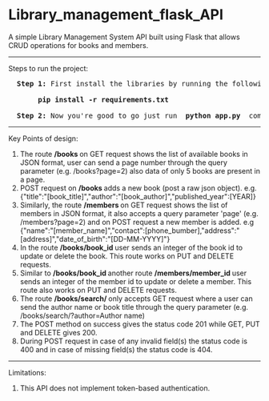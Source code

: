 # Library_management_flask_API
A simple Library Management System API built using Flask that allows CRUD operations for books and members.

<hr>
Steps to run the project:<br>
<pre>
  <b>Step 1:</b> First install the libraries by running the following command:<br>
      <b> pip install -r requirements.txt </b> <br>
  <b>Step 2:</b> Now you're good to go just run <b> python app.py </b> command in the terminal to start it.
</pre>
<hr>
Key Points of design:
<ol>
  <li>The route <b> /books </b>  on GET request shows the list of available books in JSON format, user can send a page number through the query parameter (e.g. /books?page=2) also data of only 5 books are present in a page.</li>
  <li>POST request on <b> /books </b> adds a new book (post a raw json object). e.g. {"title":"[book_title]","author":"[book_author]","published_year":[YEAR]} </li>
  <li>Similarly, the route <b> /members </b>  on GET request shows the list of members in JSON format, it also accepts a query parameter 'page' (e.g. /members?page=2)  and on POST request a new member is added. e.g {"name":"[member_name]","contact":[phone_bumber],"address":"[address]","date_of_birth":"[DD-MM-YYYY]"} </li>
  <li>In the route <b> /books/book_id </b>  user sends an integer of the book id to update or delete the book. This route works on PUT and DELETE requests.</li>
  <li>Similar to <b> /books/book_id </b> another route <b> /members/member_id </b>  user sends an integer of the member id to update or delete a member. This route also works on PUT and DELETE requests.</li>
  <li>The route <b> /books/search/ </b>  only accepts GET request where a user can send the author name or book title through the query parameter (e.g. /books/search/?author=Author name)</li>
  <li>The POST method on success gives the status code 201 while GET, PUT and DELETE gives 200.</li>
  <li>During POST request in case of any invalid field(s) the status code is 400 and in case of missing field(s) the status code is 404.</li>
</ol>
<hr>
Limitations:
<ol>
  <li>This API does not implement token-based authentication.</li>
</ol>
